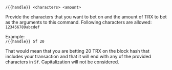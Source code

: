 `/{{handle}} <characters> <amount>`

Provide the characters that you want to bet on and the amount of TRX to bet as the arguments to this command. Following characters are allowed: `123456789abcdef`

Example:  
`/{{handle}} 5f 20`

That would mean that you are betting 20 TRX on the block hash that includes your transaction and that it will end with any of the provided characters in `5f`. Capitalization will not be considered.